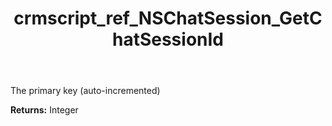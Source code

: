 ﻿---
title: crmscript_ref_NSChatSession_GetChatSessionId
description: Integer NSChatSession.GetChatSessionId()
intellisense: NSChatSession.GetChatSessionId
keywords: NSChatSession, GetChatSessionId
so.topic: reference
---

The primary key (auto-incremented)

**Returns:** Integer


